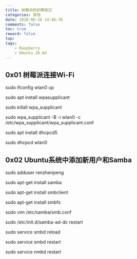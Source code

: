 ```yaml
---
title: 树莓派的折腾笔记
categories: 其他
date: 2020-06-26 14:46:30
comments: false
toc: true
reward: false
top: 
tags:
	- Raspberry
	- Ubuntu 20.04
---
```


## 0x01 树莓派连接Wi-Fi

sudo ifconfig wlan0 up

sudo apt install wpasupplicant

sudo killall wpa_supplicant

sudo wpa_supplicant -B -i wlan0 -c /etc/wpa_supplicant/wpa_supplicant.conf

sudo apt install dhcpcd5

sudo dhcpcd wlan0


## 0x02 Ubuntu系统中添加新用户和Samba

sudo adduser renzhenpeng

sudo apt-get install samba

sudo apt-get install smbclient

sudo apt-get install smbfs

sudo vim /etc/samba/smb.conf 

sudo /etc/init.d/samba-ad-dc restart

sudo service smbd reload

sudo service smbd restart

sudo service nmbd restart










